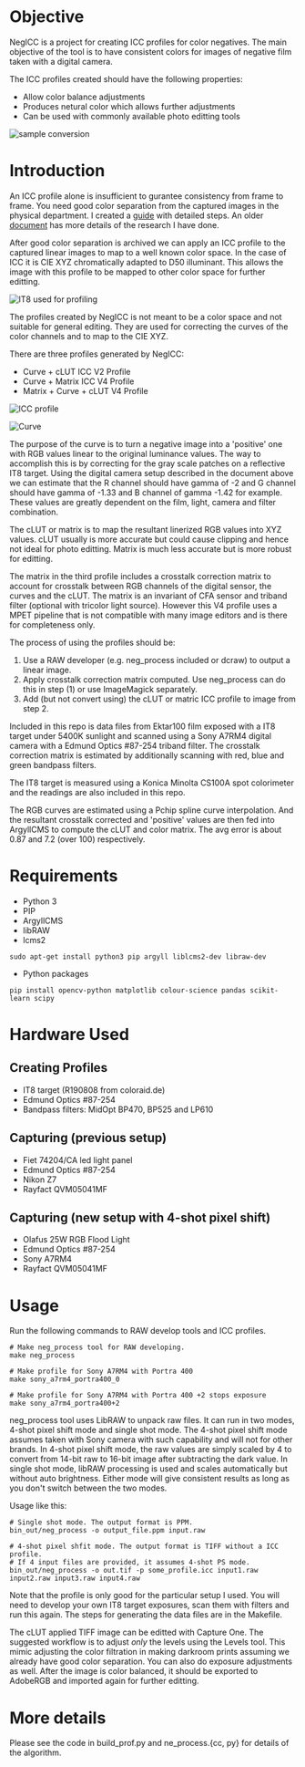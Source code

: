 # Objective

NegICC is a project for creating ICC profiles for color negatives. The main
objective of the tool is to have consistent colors for images of negative
film taken with a digital camera.

The ICC profiles created should have the following properties:
* Allow color balance adjustments
* Produces netural color which allows further adjustments
* Can be used with commonly available photo editting tools

![sample conversion](samples/sample.png)

# Introduction

An ICC profile alone is insufficient to gurantee consistency from frame to
frame. You need good color separation from the captured images in the
physical department. I created a [guide](https://docs.google.com/document/d/1NsfFPx5c7kxNRUhuGQBKRNnaN0c52SjLsZsyhLCj3OE/edit?usp=sharing) with detailed steps. An older [document](https://docs.google.com/document/d/1OrmYLJbnluGod663s_0ZrWyX9wF_R-uxLu4libq2c2U/edit#heading=h.g6xkp75rwj2t) has more details of the
research I have done.

After good color separation is archived we can apply an ICC profile to the
captured linear images to map to a well known color space. In the case of
ICC it is CIE XYZ chromatically adapted to D50 illuminant. This allows the
image with this profile to be mapped to other color space for further
editting.

![IT8 used for profiling](samples/it8.png)

The profiles created by NegICC is not meant to be a color space and not
suitable for general editing. They are used for correcting the curves of
the color channels and to map to the CIE XYZ.

There are three profiles generated by NegICC:
* Curve + cLUT ICC V2 Profile
* Curve + Matrix ICC V4 Profile
* Matrix + Curve + cLUT V4 Profile

![ICC profile](samples/icc.png)

![Curve](samples/curve.png)

The purpose of the curve is to turn a negative image into a 'positive' one
with RGB values linear to the original luminance values. The way to
accomplish this is by correcting for the gray scale patches on a reflective
IT8 target. Using the digital camera setup described in the document above
we can estimate that the R channel should have gamma of -2 and G channel
should have gamma of -1.33 and B channel of gamma -1.42 for example. These
values are greatly dependent on the film, light, camera and filter
combination.

The cLUT or matrix is to map the resultant linerized RGB values into XYZ
values. cLUT usually is more accurate but could cause clipping and hence
not ideal for photo editting. Matrix is much less accurate but is more
robust for editting.

The matrix in the third profile includes a crosstalk correction matrix to
account for crosstalk between RGB channels of the digital sensor, the
curves and the cLUT. The matrix is an invariant of CFA sensor and triband
filter (optional with tricolor light source). However this V4 profile uses
a MPET pipeline that is not compatible with many image editors and is there
for completeness only.

The process of using the profiles should be:
1. Use a RAW developer (e.g. neg_process included or dcraw) to output a
   linear image.
2. Apply crosstalk correction matrix computed. Use neg_process can do this
   in step (1) or use ImageMagick separately.
3. Add (but not convert using) the cLUT or matric ICC profile to image from step 2.

Included in this repo is data files from Ektar100 film exposed with a
IT8 target under 5400K sunlight and scanned using a Sony A7RM4 digital camera
with a Edmund Optics #87-254 triband filter. The crosstalk correction matrix
is estimated by additionally scanning with red, blue and green bandpass filters.

The IT8 target is measured using a Konica Minolta CS100A spot colorimeter and
the readings are also included in this repo.

The RGB curves are estimated using a Pchip spline curve interpolation. And the
resultant crosstalk corrected and 'positive' values are then fed into ArgyllCMS
to compute the cLUT and color matrix. The avg error is about 0.87 and 7.2 (over
100) respectively.

# Requirements

* Python 3
* PIP
* ArgyllCMS
* libRAW
* lcms2
```
sudo apt-get install python3 pip argyll liblcms2-dev libraw-dev
```
* Python packages
```
pip install opencv-python matplotlib colour-science pandas scikit-learn scipy
```

# Hardware Used

## Creating Profiles
* IT8 target (R190808 from coloraid.de)
* Edmund Optics #87-254
* Bandpass filters: MidOpt BP470, BP525 and LP610

## Capturing (previous setup)
* Fiet 74204/CA led light panel
* Edmund Optics #87-254
* Nikon Z7
* Rayfact QVM05041MF

## Capturing (new setup with 4-shot pixel shift)
* Olafus 25W RGB Flood Light
* Edmund Optics #87-254
* Sony A7RM4
* Rayfact QVM05041MF

# Usage

Run the following commands to RAW develop tools and ICC profiles.

```
# Make neg_process tool for RAW developing.
make neg_process

# Make profile for Sony A7RM4 with Portra 400
make sony_a7rm4_portra400_0

# Make profile for Sony A7RM4 with Portra 400 +2 stops exposure
make sony_a7rm4_portra400+2
```

neg_process tool uses LibRAW to unpack raw files. It can run in two modes,
4-shot pixel shift mode and single shot mode. The 4-shot pixel shift mode
assumes taken with Sony camera with such capability and will not for other
brands. In 4-shot pixel shift mode, the raw values are simply scaled by 4
to convert from 14-bit raw to 16-bit image after subtracting the dark value.
In single shot mode, libRAW processing is used and scales automatically but
without auto brightness. Either mode will give consistent results as long
as you don't switch between the two modes.

Usage like this:
```
# Single shot mode. The output format is PPM.
bin_out/neg_process -o output_file.ppm input.raw

# 4-shot pixel shfit mode. The output format is TIFF without a ICC profile.
# If 4 input files are provided, it assumes 4-shot PS mode.
bin_out/neg_process -o out.tif -p some_profile.icc input1.raw input2.raw input3.raw input4.raw
```

Note that the profile is only good for the particular setup I used. You will
need to develop your own IT8 target exposures, scan them with filters and run
this again. The steps for generating the data files are in the Makefile.

The cLUT applied TIFF image can be editted with Capture One. The suggested
workflow is to adjust *only* the levels using the Levels tool. This mimic
adjusting the color filtration in making darkroom prints assuming we already
have good color separation. You can also do exposure adjustments as well.
After the image is color balanced, it should be exported to AdobeRGB and
imported again for further editting.

# More details

Please see the code in build_prof.py and ne_process.{cc, py} for details of the algorithm.
